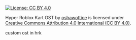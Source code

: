 [![License: CC BY 4.0](https://img.shields.io/badge/License-CC%20BY%204.0-lightgrey.svg)](https://creativecommons.org/licenses/by/4.0/)

Hyper Roblox Kart OST by [oshawottice](https://github.com/oshawottice) is licensed under  
[Creative Commons Attribution 4.0 International (CC BY 4.0)](https://creativecommons.org/licenses/by/4.0/).

custom ost in hrk 

